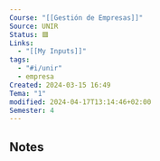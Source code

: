 ```yaml
---
Course: "[[Gestión de Empresas]]"
Source: UNIR
Status: 🟥
Links:
  - "[[My Inputs]]"
tags:
  - "#i/unir"
  - empresa
Created: 2024-03-15 16:49
Tema: "1"
modified: 2024-04-17T13:14:46+02:00
Semester: 4
---
```

## Notes

